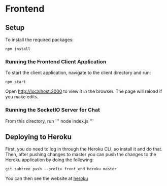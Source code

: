 # Frontend

## Setup
To install the required packages:
```
npm install
```

### Running the Frontend Client Application
To start the client application, navigate to the client directory and run:
```
npm start
```

Open [http://localhost:3000](http://localhost:3000) to view it in the browser.
The page will reload if you make edits.


### Running the SocketIO Server for Chat
From this directory, run
'''
node index.js
'''

## Deploying to Heroku
First, you do need to log in through the Heroku CLI, so install it and do that. Then, after pushing changes to master you can push the changes to the Heroku application by doing the following:
```
git subtree push --prefix front_end heroku master
```

You can then see the website at [heroku](https://multimedia-platform-frontend.herokuapp.com)
